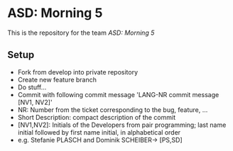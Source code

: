 # ASD: Morning 5
 
This is the repository for the team *ASD: Morning 5*

## Setup

- Fork from develop into private repository
- Create new feature branch
- Do stuff...
- Commit with following commit message 'LANG-NR commit message [NV1, NV2]'
- NR: Number from the ticket corresponding to the bug, feature, ...
- Short Description: compact description of the commit
- [NV1,NV2]: Initials of the Developers from pair programming; last name initial
  followed by first name initial, in alphabetical order
 - e.g. Stefanie PLASCH and Dominik SCHEIBER-> [PS,SD]
